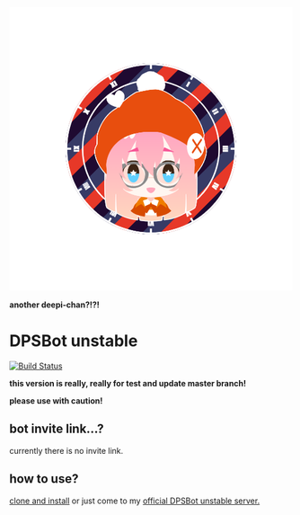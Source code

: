 ![character](https://github.com/DPS0340/DPSBot/blob/unstable/front_20181224_181953.png)

**another deepi-chan?!?!**

# DPSBot unstable

[![Build Status](https://travis-ci.com/DPS0340/DPSBot.svg?branch=unstable)](https://travis-ci.com/DPS0340/DPSBot)

**this version is really, really for test and update master branch!**

**please use with caution!**

## bot invite link...?

currently there is no invite link.

## how to use?

[clone and install](https://github.com/DPS0340/DPSBot/blob/gh-pages/en/install.md) or just come to my [official DPSBot unstable server.](https://discord.gg/TUaxJAN)
